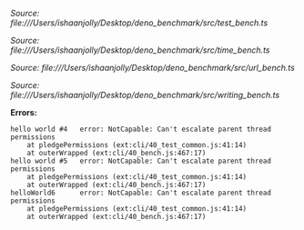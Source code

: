 

*Source: file:///Users/ishaanjolly/Desktop/deno_benchmark/src/test_bench.ts*


*Source: file:///Users/ishaanjolly/Desktop/deno_benchmark/src/time_bench.ts*



*Source: file:///Users/ishaanjolly/Desktop/deno_benchmark/src/url_bench.ts*


*Source: file:///Users/ishaanjolly/Desktop/deno_benchmark/src/writing_bench.ts*


**Errors:**
```
hello world #4   error: NotCapable: Can't escalate parent thread permissions
    at pledgePermissions (ext:cli/40_test_common.js:41:14)
    at outerWrapped (ext:cli/40_bench.js:467:17)
hello world #5   error: NotCapable: Can't escalate parent thread permissions
    at pledgePermissions (ext:cli/40_test_common.js:41:14)
    at outerWrapped (ext:cli/40_bench.js:467:17)
helloWorld6      error: NotCapable: Can't escalate parent thread permissions
    at pledgePermissions (ext:cli/40_test_common.js:41:14)
    at outerWrapped (ext:cli/40_bench.js:467:17)
```
